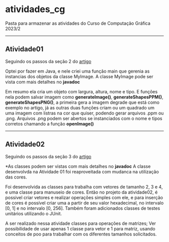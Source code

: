 # atividades_cg

Pasta para armazenar as atividades do Curso de Computação Gráfica 2023/2

---
## Atividade01
Seguindo os passos da seção 2 do [artigo](https://raytracing.github.io/books/RayTracingInOneWeekend.html#outputanimage/theppmimageformat)

Optei por fazer em Java, e nele criei uma função main que gerenia as instancias dos objetos da classe MyImage.
A classe MyImage pode ser vista com mais detalhes no **javadoc**

Em resumo ela cria um objeto com largura, altura, nome e tipo.
E funções nela podem salvar imagem como **generateImage()**, **generateShapesPPM()**, **generateShapesPNG()**, a primeira gera a imagem degrade que está como exemplo no artigo,
já as outras duas funções criam ou um quadrado um uma imagem com listras na cor que quiser, podendo gerar arquivos .ppm ou .png.
Arquivos .png podem ser abertos se instanciados com o nome e tipos corretos chamando a função **openImage()**

---
## Atividade02
Seguindo os passos da seção 3 do [artigo](https://raytracing.github.io/books/RayTracingInOneWeekend.html#outputanimage/theppmimageformat)

*As classes podem ser vistas com mais detalhes no **javadoc**
A classe desenvolvda na Atividade 01 foi reaproveitada com mudanca na utilização das cores.

Foi desenvolvida as classes para trabalha com vetores de tamanho 2, 3 e 4, e uma classe para manuseio de cores.
Então no projeto da atividade02, é possivel criar vetores e realizar operações simples com ele, e para inserção de cores é possível criar uma a partir de seu valor hexadecimal, no intervalo [0, 1] e no intervalo [0, 256].
Também foram adicionados classes de testes unitários utilizando o JUnit.

A ser realizado nessa atividade classes para operações de matrizes;
Ver possibilidade de usar apenas 1 classe para vetor e 1 para matriz, usando conceitos de poo para trabalhar com os diferentes tamanhos solicitados.
